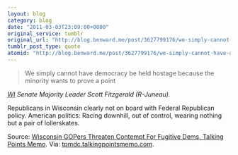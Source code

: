 ```yaml
---
layout: blog
category: blog
date: "2011-03-03T23:09:00+0000"
original_service: tumblr
original_url: "http://blog.benward.me/post/3627799176/we-simply-cannot-have-democracy-be-held-hostage"
tumblr_post_type: quote
atomid: "http://blog.benward.me/post/3627799176/we-simply-cannot-have-democracy-be-held-hostage"
---
```

> We simply cannot have democracy be held hostage because the minority wants to prove a point

<cite><abbr title="Wisconsin">WI</abbr> Senate Majority Leader Scott Fitzgerald (R-Juneau).</cite>

Republicans in Wisconsin clearly not on board with Federal Republican policy. American politics: Racing downhill, out of control, wearing nothing but a pair of lollerskates.

Source: <a href="http://tpmdc.talkingpointsmemo.com/2011/03/wisconsin-gopers-threaten-contempt-for-fugitive-dems.php?ref=fpb">Wisconsin GOPers Threaten Contempt For Fugitive Dems, Talking Points Memo</a>.
Via: [tpmdc.talkingpointsmemo.com](http://tpmdc.talkingpointsmemo.com/2011/03/wisconsin-gopers-threaten-contempt-for-fugitive-dems.php?ref=fpb).
